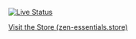 [![Live Status](https://api.netlify.com/api/v1/badges/e9122633-1cfe-4196-bdec-ec8da9f9cbee/deploy-status)](https://app.netlify.com/sites/zenessentials/deploys)

[Visit the Store (zen-essentials.store)](https://zen-essentials.store)
